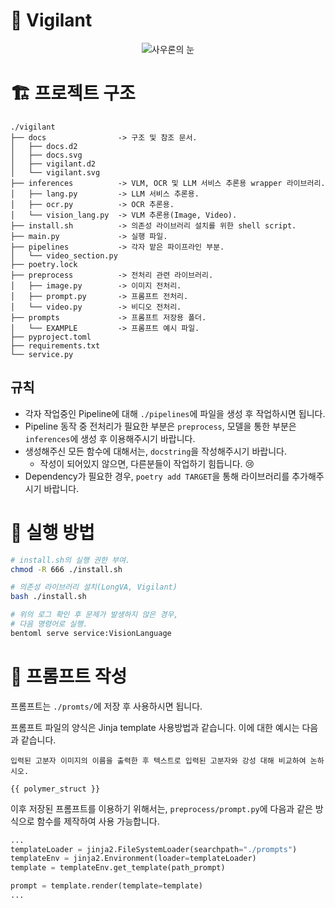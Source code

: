 # 💂 Vigilant
<p align="center">
  <img 
    src="http://vignette4.wikia.nocookie.net/lotr/images/9/9f/Sauron_eye_barad_dur.jpg" 
    alt="사우론의 눈"
  />
</p>

# 🏗️ 프로젝트 구조
```plain text
./vigilant
├── docs                -> 구조 및 참조 문서. 
│   ├── docs.d2
│   ├── docs.svg
│   ├── vigilant.d2
│   └── vigilant.svg
├── inferences          -> VLM, OCR 및 LLM 서비스 추론용 wrapper 라이브러리.
│   ├── lang.py         -> LLM 서비스 추론용. 
│   ├── ocr.py          -> OCR 추론용. 
│   └── vision_lang.py  -> VLM 추론용(Image, Video). 
├── install.sh          -> 의존성 라이브러리 설치를 위한 shell script. 
├── main.py             -> 실행 파일. 
├── pipelines           -> 각자 맡은 파이프라인 부분. 
│   └── video_section.py
├── poetry.lock
├── preprocess          -> 전처리 관련 라이브러리. 
│   ├── image.py        -> 이미지 전처리. 
│   ├── prompt.py       -> 프롬프트 전처리. 
│   └── video.py        -> 비디오 전처리. 
├── prompts             -> 프롬프트 저장용 폴더. 
│   └── EXAMPLE         -> 프롬프트 예시 파일. 
├── pyproject.toml
├── requirements.txt
└── service.py
```

## 규칙
- 각자 작업중인 Pipeline에 대해 `./pipelines`에 파일을 생성 후 작업하시면 됩니다. 
- Pipeline 동작 중 전처리가 필요한 부분은 `preprocess`, 모델을 통한 부분은 `inferences`에 생성 후 이용해주시기 바랍니다. 
- 생성해주신 모든 함수에 대해서는, `docstring`을 작성해주시기 바랍니다. 
  - 작성이 되어있지 않으면, 다른분들이 작업하기 힘듭니다. 😢
- Dependency가 필요한 경우, `poetry add TARGET`을 통해 라이브러리를 추가해주시기 바랍니다. 

# 🚀 실행 방법
```bash
# install.sh의 실행 권한 부여. 
chmod -R 666 ./install.sh

# 의존성 라이브러리 설치(LongVA, Vigilant)
bash ./install.sh

# 위의 로그 확인 후 문제가 발생하지 않은 경우,
# 다음 명령어로 실행. 
bentoml serve service:VisionLanguage
```

# 📝 프롬프트 작성
프롬프트는 `./promts/`에 저장 후 사용하시면 됩니다. 

프롬프트 파일의 양식은 Jinja template 사용방법과 같습니다. 이에 대한 예시는 다음과 같습니다. 

```plain text
입력된 고분자 이미지의 이름을 출력한 후 텍스트로 입력된 고분자와 강성 대해 비교하여 논하시오. 

{{ polymer_struct }}
```

이후 저장된 프롬프트를 이용하기 위해서는, `preprocess/prompt.py`에 다음과 같은 방식으로 함수를 제작하여 사용 가능합니다. 
```python
...
templateLoader = jinja2.FileSystemLoader(searchpath="./prompts")
templateEnv = jinja2.Environment(loader=templateLoader)
template = templateEnv.get_template(path_prompt)

prompt = template.render(template=template)
...
```

